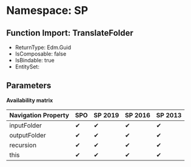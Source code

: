 # Namespace: SP

## Function Import: TranslateFolder

- ReturnType: Edm.Guid
- IsComposable: false
- IsBindable: true
- EntitySet: 

## Parameters

**Availability matrix**

Navigation Property | SPO | SP 2019 | SP 2016 | SP 2013
----------|-----|---------|---------|--------
inputFolder | ✔ | ✔ | ✔ | ✔
outputFolder | ✔ | ✔ | ✔ | ✔
recursion | ✔ | ✔ | ✔ | ✔
this | ✔ | ✔ | ✔ | ✔
